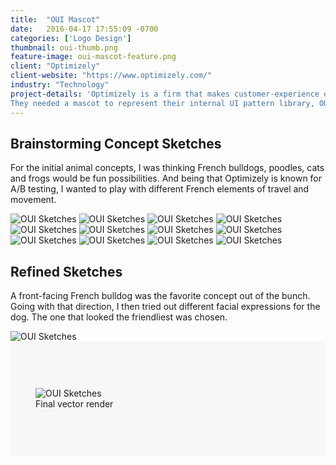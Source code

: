 ```yaml
---
title:  "OUI Mascot"
date:   2016-04-17 17:55:09 -0700
categories: ['Logo Design']
thumbnail: oui-thumb.png
feature-image: oui-mascot-feature.png
client: "Optimizely"
client-website: "https://www.optimizely.com/"
industry: "Technology"
project-details: 'Optimizely is a firm that makes customer-experience optimization software for companies.
They needed a mascot to represent their internal UI pattern library, OUI. French for “yes” and pronounced like “we”, this was a great opportunity to explore mascot designs with a French flair. '
---
```


<div class="container content-block">
  <div class="row">
    <div class="col-sm-7">
      <h2>Brainstorming Concept Sketches</h2>
      <p>For the initial animal concepts, I was thinking French bulldogs, poodles, cats and frogs would be fun possibilities. And being that Optimizely is known for A/B testing, I wanted to play with different French elements of travel and movement.</p>
    </div>
  </div>

  <div class="row">
    <img class="col-xs-6 col-md-4" src="../img/oui-sketch-01.png" alt="OUI Sketches">
    <img class="col-xs-6 col-md-4" src="../img/oui-sketch-02.png" alt="OUI Sketches">
    <img class="col-xs-6 col-md-4" src="../img/oui-sketch-03.png" alt="OUI Sketches">
    <img class="col-xs-6 col-md-4" src="../img/oui-sketch-04.png" alt="OUI Sketches">
    <img class="col-xs-6 col-md-4" src="../img/oui-sketch-05.png" alt="OUI Sketches">
    <img class="col-xs-6 col-md-4" src="../img/oui-sketch-06.png" alt="OUI Sketches">
    <img class="col-xs-6 col-md-4" src="../img/oui-sketch-07.png" alt="OUI Sketches">
    <img class="col-xs-6 col-md-4" src="../img/oui-sketch-08.png" alt="OUI Sketches">
    <img class="col-xs-6 col-md-4" src="../img/oui-sketch-09.png" alt="OUI Sketches">
    <img class="col-xs-6 col-md-4" src="../img/oui-sketch-10.png" alt="OUI Sketches">
    <img class="col-xs-6 col-md-4" src="../img/oui-sketch-11.png" alt="OUI Sketches">
    <img class="col-xs-6 col-md-4" src="../img/oui-sketch-12.png" alt="OUI Sketches">
  </div>

</div>

<div class="container content-block">
  <div class="row">
    <div class="col-sm-7">
      <h2>Refined Sketches</h2>
      <p>A front-facing French bulldog was the favorite concept out of the bunch. Going with that direction, I then tried out different facial expressions for the dog. The one that looked the friendliest was chosen.</p>
    </div>
  </div>
  <div class="row">
    <img class="col-xs-12" src="../img/oui-refined-dogs.jpg" alt="OUI Sketches">
  </div>
</div>
<div class="container-fluid content-block" style="background: #f7f7f7; padding-top: 60px; padding-bottom: 60px;">
  <figure class="final">
    <img src="../img/oui-final.png" alt="OUI Sketches">
    <figcaption>Final vector render</figcaption>
  </figure>
</div>
